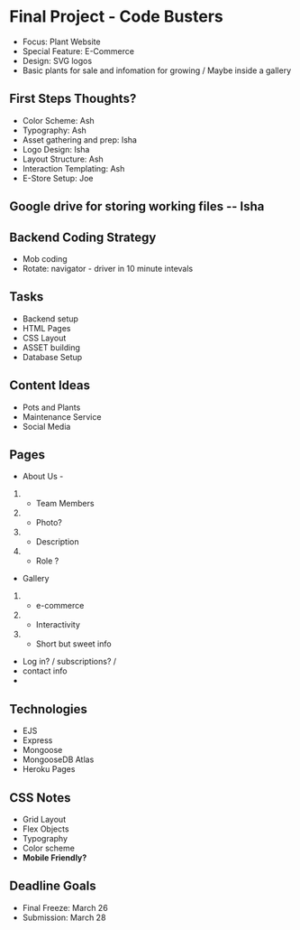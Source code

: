 # Final Project - Code Busters

* Focus: Plant Website
* Special Feature: E-Commerce
* Design: SVG logos
* Basic plants for sale and infomation for growing / Maybe inside a gallery

## First Steps **Thoughts?**
* Color Scheme: Ash
* Typography: Ash
* Asset gathering and prep: Isha
* Logo Design: Isha
* Layout Structure: Ash
* Interaction Templating: Ash
* E-Store Setup: Joe
## Google drive for storing working files -- Isha

## Backend Coding Strategy
* Mob coding
* Rotate: navigator - driver in 10 minute intevals

## Tasks
* Backend setup
* HTML Pages
* CSS Layout
* ASSET building
* Database Setup


## Content Ideas
* Pots and Plants
* Maintenance Service
* Social Media

## Pages
* About Us - 
1. * Team Members 
2. * Photo?
3. * Description
4. * Role  ?

* Gallery
1. * e-commerce
2. * Interactivity
3. * Short but sweet info

* Log in? / subscriptions? / 
* contact info
* 

## Technologies
* EJS
* Express
* Mongoose
* MongooseDB Atlas
* Heroku Pages


## CSS Notes
* Grid Layout
* Flex Objects
* Typography
* Color scheme
* **Mobile Friendly?**


## Deadline Goals
* Final Freeze: March 26
* Submission: March 28